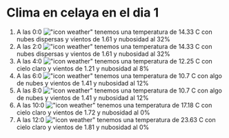 # Clima en celaya en el dia 1

1. A las 0:0 !["icon weather"](http://openweathermap.org/img/w/03n.png) tenemos una temperatura de 14.33 C con nubes dispersas y  vientos de 1.61 y nubosidad al 32%
1. A las 2:0 !["icon weather"](http://openweathermap.org/img/w/03n.png) tenemos una temperatura de 14.33 C con nubes dispersas y  vientos de 1.61 y nubosidad al 32%
1. A las 4:0 !["icon weather"](http://openweathermap.org/img/w/02n.png) tenemos una temperatura de 12.25 C con cielo claro y  vientos de 1.21 y nubosidad al 8%
1. A las 6:0 !["icon weather"](http://openweathermap.org/img/w/02n.png) tenemos una temperatura de 10.7 C con algo de nubes y  vientos de 1.41 y nubosidad al 12%
1. A las 8:0 !["icon weather"](http://openweathermap.org/img/w/02d.png) tenemos una temperatura de 10.7 C con algo de nubes y  vientos de 1.41 y nubosidad al 12%
1. A las 10:0 !["icon weather"](http://openweathermap.org/img/w/01d.png) tenemos una temperatura de 17.18 C con cielo claro y  vientos de 1.72 y nubosidad al 0%
1. A las 12:0 !["icon weather"](http://openweathermap.org/img/w/01d.png) tenemos una temperatura de 23.63 C con cielo claro y  vientos de 1.81 y nubosidad al 0%
